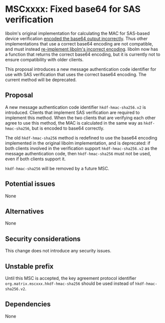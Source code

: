 # MSCxxxx: Fixed base64 for SAS verification

libolm's original implementation for calculating the MAC for SAS-based device
verification [encoded the base64 output
incorrectly](https://gitlab.matrix.org/matrix-org/olm/-/merge_requests/16).
Thus other implementations that use a correct base64 encoding are not
compatible, and must instead [re-implement libolm's incorrect
encoding](https://matrix-org.github.io/vodozemac/vodozemac/sas/struct.EstablishedSas.html#method.calculate_mac_invalid_base64).
libolm now has a function that returns the correct base64 encoding, but it is
currently not to ensure compatibility with older clients.

This proposal introduces a new message authentication code identifier for use
with SAS verification that uses the correct base64 encoding.  The current
method will be deprecated.

## Proposal

A new message authentication code identifier `hkdf-hmac-sha256.v2` is
introduced.  Clients that implement SAS verification are required to implement
this method.  When the two clients that are verifying each other agree to use
this method, the MAC is calculated in the same way as `hkdf-hmac-sha256`, but
is encoded to base64 correctly.

The old `hkdf-hmac-sha256` method is redefined to use the base64 encoding
implemented in the original libolm implementation, and is deprecated: if both
clients involved in the verification support `hkdf-hmac-sha256.v2` as the
message authentication code, then `hkdf-hmac-sha256` must not be used, even if
both clients support it.

`hkdf-hmac-sha256` will be removed by a future MSC.

## Potential issues

None

## Alternatives

None

## Security considerations

This change does not introduce any security issues.

## Unstable prefix

Until this MSC is accepted, the key agreement protocol identifier
`org.matrix.mscxxx.hkdf-hmac-sha256` should be used instead of
`hkdf-hmac-sha256.v2`.

## Dependencies

None

